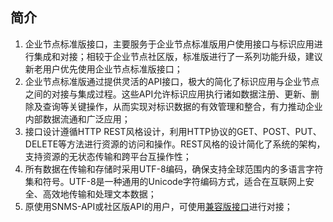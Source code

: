 ## 简介

1. 企业节点标准版接口，主要服务于企业节点标准版用户使用接口与标识应用进行集成和对接；相较于企业节点社区版，标准版进行了一系列功能升级，建议新老用户优先使用企业节点标准版接口；
2. 企业节点标准版通过提供灵活的API接口，极大的简化了标识应用与企业节点之间的对接与集成过程。这些API允许标识应用执行诸如数据注册、更新、删除及查询等关键操作，从而实现对标识数据的有效管理和整合，有力推动企业内部数据流通和广泛应用；
3. 接口设计遵循HTTP REST风格设计，利用HTTP协议的GET、POST、PUT、DELETE等方法进行资源的访问和操作。REST风格的设计简化了系统的架构，支持资源的无状态传输和跨平台互操作性；
4. 所有数据在传输和存储时采用UTF-8编码，确保支持全球范围内的多语言字符集和符号。UTF-8是一种通用的Unicode字符编码方式，适合在互联网上安全、高效地传输和处理文本数据；
5. 原使用SNMS-API或社区版API的用户，可使用[兼容版接口](../../snms/api-introduce)进行对接；
